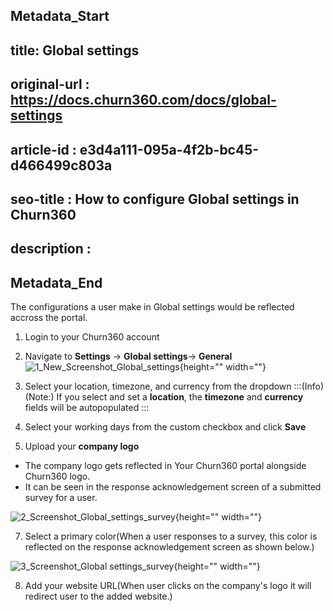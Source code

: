 ## Metadata_Start
## title: Global settings
## original-url : https://docs.churn360.com/docs/global-settings
## article-id : e3d4a111-095a-4f2b-bc45-d466499c803a
## seo-title : How to configure Global settings in Churn360
## description : 
## Metadata_End
The configurations a user make in Global settings would be reflected accross the portal.

1. Login to your Churn360 account 
2. Navigate to **Settings** → **Global settings**→ **General**
![1_New_Screenshot_Global_settings](https://cdn.document360.io/b618a27d-7a6e-4dfb-84d1-30d3ef656644/Images/Documentation/1_New_Screenshot_Global_settings.png){height="" width=""}


3. Select your location, timezone, and currency from the dropdown
:::(Info) (Note:)
If you select and set a **location**, the **timezone** and **currency** fields will be autopopulated
:::
5. Select your working days from the custom checkbox and click **Save**
6. Upload your **company logo** 
* The company logo gets reflected in Your Churn360 portal alongside Churn360 logo.
* It can be seen in the response acknowledgement screen of a submitted survey for a user.

![2_Screenshot_Global_settings_survey](https://cdn.document360.io/b618a27d-7a6e-4dfb-84d1-30d3ef656644/Images/Documentation/2_Screenshot_Global_settings_survey.png){height="" width=""}

7. Select a primary color(When a user responses to a survey, this color is reflected on the response acknowledgement screen as shown below.)

![3_Screenshot_Global settings_survey](https://cdn.document360.io/b618a27d-7a6e-4dfb-84d1-30d3ef656644/Images/Documentation/3_Screenshot_Global%20settings_survey.png){height="" width=""}


8. Add your website URL(When user clicks on the company's logo it will redirect user to the added website.)
